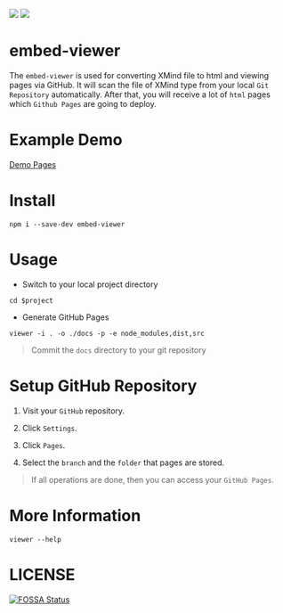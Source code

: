 ![](https://img.shields.io/github/license/danielsss/embed-viewer?style=flat-square)
![](https://img.shields.io/npm/v/embed-viewer?style=flat-square)
# embed-viewer

The `embed-viewer` is used for converting XMind file to html and viewing pages via GitHub.
It will scan the file of XMind type from your local `Git Repository` automatically. After that, 
you will receive a lot of `html` pages which `Github Pages` are going to deploy.

# Example Demo

[Demo Pages](https://danielsss.github.io/embed-viewer)

# Install

```shell
npm i --save-dev embed-viewer
```

# Usage

* Switch to your local project directory

```shell
cd $project
```

* Generate GitHub Pages

```shell
viewer -i . -o ./docs -p -e node_modules,dist,src
```

> Commit the `docs` directory to your git repository


# Setup GitHub Repository

1. Visit your `GitHub` repository.

2. Click `Settings`.

3. Click `Pages`.

4. Select the `branch` and the `folder` that pages are stored.

> If all operations are done, then you can access your `GitHub Pages`.

# More Information

```shell
viewer --help
```

# LICENSE

[![FOSSA Status](https://app.fossa.com/api/projects/git%2Bgithub.com%2Fdanielsss%2Fembed-viewer.svg?type=large)](https://app.fossa.com/projects/git%2Bgithub.com%2Fdanielsss%2Fembed-viewer?ref=badge_large)